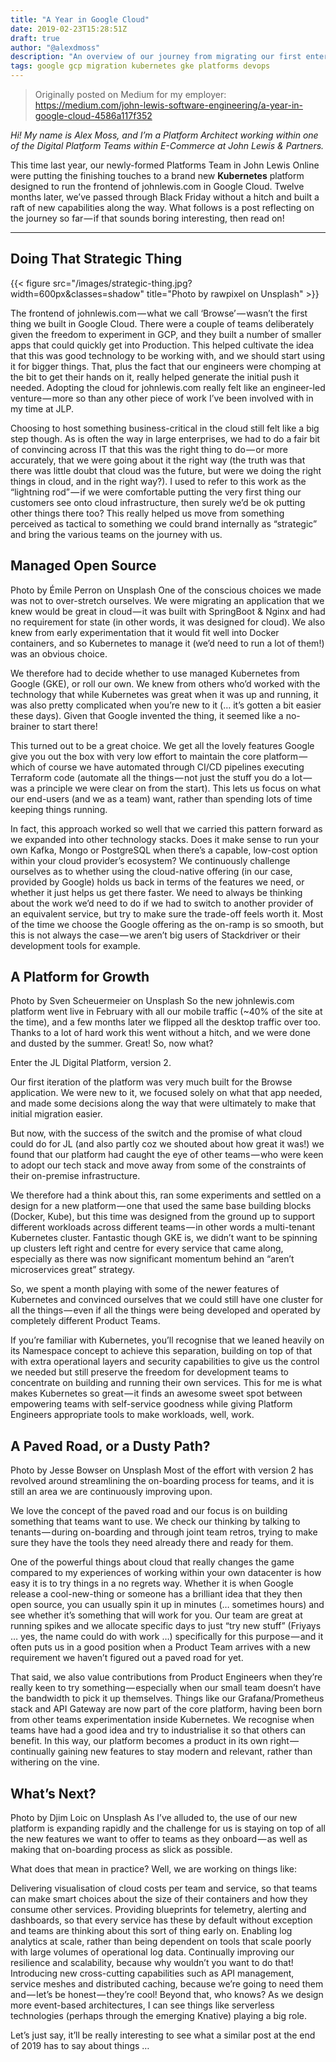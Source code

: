 ```yaml
---
title: "A Year in Google Cloud"
date: 2019-02-23T15:28:51Z
draft: true
author: "@alexdmoss"
description: "An overview of our journey from migrating our first enterprise-scale application to Google Cloud, through to multi-tenant Kubernetes"
tags: google gcp migration kubernetes gke platforms devops
---
```


> Originally posted on Medium for my employer: https://medium.com/john-lewis-software-engineering/a-year-in-google-cloud-4586a117f352

*Hi! My name is Alex Moss, and I’m a Platform Architect working within one of the Digital Platform Teams within E-Commerce at John Lewis & Partners.*

This time last year, our newly-formed Platforms Team in John Lewis Online were putting the finishing touches to a brand new **Kubernetes** platform designed to run the frontend of johnlewis.com in Google Cloud. Twelve months later, we’ve passed through Black Friday without a hitch and built a raft of new capabilities along the way. What follows is a post reflecting on the journey so far — if that sounds boring interesting, then read on!

---

## Doing That Strategic Thing


{{< figure src="/images/strategic-thing.jpg?width=600px&classes=shadow" title="Photo by rawpixel on Unsplash" >}}



The frontend of johnlewis.com — what we call ‘Browse’ — wasn’t the first thing we built in Google Cloud. There were a couple of teams deliberately given the freedom to experiment in GCP, and they built a number of smaller apps that could quickly get into Production. This helped cultivate the idea that this was good technology to be working with, and we should start using it for bigger things. That, plus the fact that our engineers were chomping at the bit to get their hands on it, really helped generate the initial push it needed. Adopting the cloud for johnlewis.com really felt like an engineer-led venture — more so than any other piece of work I’ve been involved with in my time at JLP.

Choosing to host something business-critical in the cloud still felt like a big step though. As is often the way in large enterprises, we had to do a fair bit of convincing across IT that this was the right thing to do — or more accurately, that we were going about it the right way (the truth was that there was little doubt that cloud was the future, but were we doing the right things in cloud, and in the right way?). I used to refer to this work as the “lightning rod” — if we were comfortable putting the very first thing our customers see onto cloud infrastructure, then surely we’d be ok putting other things there too? This really helped us move from something perceived as tactical to something we could brand internally as “strategic” and bring the various teams on the journey with us.

## Managed Open Source

Photo by Émile Perron on Unsplash
One of the conscious choices we made was not to over-stretch ourselves. We were migrating an application that we knew would be great in cloud — it was built with SpringBoot & Nginx and had no requirement for state (in other words, it was designed for cloud). We also knew from early experimentation that it would fit well into Docker containers, and so Kubernetes to manage it (we’d need to run a lot of them!) was an obvious choice.

We therefore had to decide whether to use managed Kubernetes from Google (GKE), or roll our own. We knew from others who’d worked with the technology that while Kubernetes was great when it was up and running, it was also pretty complicated when you’re new to it (… it’s gotten a bit easier these days). Given that Google invented the thing, it seemed like a no-brainer to start there!

This turned out to be a great choice. We get all the lovely features Google give you out the box with very low effort to maintain the core platform — which of course we have automated through CI/CD pipelines executing Terraform code (automate all the things — not just the stuff you do a lot — was a principle we were clear on from the start). This lets us focus on what our end-users (and we as a team) want, rather than spending lots of time keeping things running.

In fact, this approach worked so well that we carried this pattern forward as we expanded into other technology stacks. Does it make sense to run your own Kafka, Mongo or PostgreSQL when there’s a capable, low-cost option within your cloud provider’s ecosystem? We continuously challenge ourselves as to whether using the cloud-native offering (in our case, provided by Google) holds us back in terms of the features we need, or whether it just helps us get there faster. We need to always be thinking about the work we’d need to do if we had to switch to another provider of an equivalent service, but try to make sure the trade-off feels worth it. Most of the time we choose the Google offering as the on-ramp is so smooth, but this is not always the case — we aren’t big users of Stackdriver or their development tools for example.

## A Platform for Growth

Photo by Sven Scheuermeier on Unsplash
So the new johnlewis.com platform went live in February with all our mobile traffic (~40% of the site at the time), and a few months later we flipped all the desktop traffic over too. Thanks to a lot of hard work this went without a hitch, and we were done and dusted by the summer. Great! So, now what?

Enter the JL Digital Platform, version 2.


Our first iteration of the platform was very much built for the Browse application. We were new to it, we focused solely on what that app needed, and made some decisions along the way that were ultimately to make that initial migration easier.

But now, with the success of the switch and the promise of what cloud could do for JL (and also partly coz we shouted about how great it was!) we found that our platform had caught the eye of other teams — who were keen to adopt our tech stack and move away from some of the constraints of their on-premise infrastructure.

We therefore had a think about this, ran some experiments and settled on a design for a new platform — one that used the same base building blocks (Docker, Kube), but this time was designed from the ground up to support different workloads across different teams — in other words a multi-tenant Kubernetes cluster. Fantastic though GKE is, we didn’t want to be spinning up clusters left right and centre for every service that came along, especially as there was now significant momentum behind an “aren’t microservices great” strategy.


So, we spent a month playing with some of the newer features of Kubernetes and convinced ourselves that we could still have one cluster for all the things — even if all the things were being developed and operated by completely different Product Teams.

If you’re familiar with Kubernetes, you’ll recognise that we leaned heavily on its Namespace concept to achieve this separation, building on top of that with extra operational layers and security capabilities to give us the control we needed but still preserve the freedom for development teams to concentrate on building and running their own services. This for me is what makes Kubernetes so great — it finds an awesome sweet spot between empowering teams with self-service goodness while giving Platform Engineers appropriate tools to make workloads, well, work.

## A Paved Road, or a Dusty Path?

Photo by Jesse Bowser on Unsplash
Most of the effort with version 2 has revolved around streamlining the on-boarding process for teams, and it is still an area we are continuously improving upon.

We love the concept of the paved road and our focus is on building something that teams want to use. We check our thinking by talking to tenants — during on-boarding and through joint team retros, trying to make sure they have the tools they need already there and ready for them.

One of the powerful things about cloud that really changes the game compared to my experiences of working within your own datacenter is how easy it is to try things in a no regrets way. Whether it is when Google release a cool-new-thing or someone has a brilliant idea that they then open source, you can usually spin it up in minutes (… sometimes hours) and see whether it’s something that will work for you. Our team are great at running spikes and we allocate specific days to just “try new stuff” (Friyays … yes, the name could do with work …) specifically for this purpose — and it often puts us in a good position when a Product Team arrives with a new requirement we haven’t figured out a paved road for yet.

That said, we also value contributions from Product Engineers when they’re really keen to try something — especially when our small team doesn’t have the bandwidth to pick it up themselves. Things like our Grafana/Prometheus stack and API Gateway are now part of the core platform, having been born from other teams experimentation inside Kubernetes. We recognise when teams have had a good idea and try to industrialise it so that others can benefit. In this way, our platform becomes a product in its own right — continually gaining new features to stay modern and relevant, rather than withering on the vine.

## What’s Next?

Photo by Djim Loic on Unsplash
As I’ve alluded to, the use of our new platform is expanding rapidly and the challenge for us is staying on top of all the new features we want to offer to teams as they onboard — as well as making that on-boarding process as slick as possible.

What does that mean in practice? Well, we are working on things like:

Delivering visualisation of cloud costs per team and service, so that teams can make smart choices about the size of their containers and how they consume other services.
Providing blueprints for telemetry, alerting and dashboards, so that every service has these by default without exception and teams are thinking about this sort of thing early on.
Enabling log analytics at scale, rather than being dependent on tools that scale poorly with large volumes of operational log data.
Continually improving our resilience and scalability, because why wouldn’t you want to do that!
Introducing new cross-cutting capabilities such as API management, service meshes and distributed caching, because we’re going to need them and — let’s be honest — they’re cool!
Beyond that, who knows? As we design more event-based architectures, I can see things like serverless technologies (perhaps through the emerging Knative) playing a big role.

Let’s just say, it’ll be really interesting to see what a similar post at the end of 2019 has to say about things …
